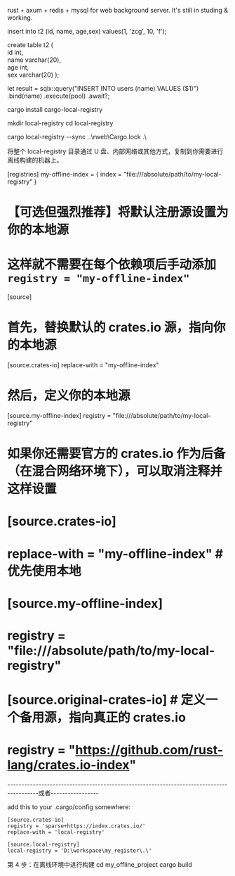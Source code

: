 rust + axum + redis + mysql for web background server.
It's still in studing & working.



insert into t2 (id, name, age,sex) values(1, 'zcg', 10, 'f');




create table t2 (  
 id int,  
 name varchar(20),  
 age int,  
 sex varchar(20)
);


   let result = sqlx::query("INSERT INTO users (name) VALUES ($1)")
        .bind(name)
        .execute(pool)
        .await?;




cargo install cargo-local-registry

mkdir local-registry
cd    local-registry

cargo local-registry --sync ..\rweb\Cargo.lock   .\


将整个 local-registry 目录通过 U 盘、内部网络或其他方式，复制到你需要进行离线构建的机器上。



[registries]
my-offline-index = { index = "file:///absolute/path/to/my-local-registry" }

# 【可选但强烈推荐】将默认注册源设置为你的本地源
# 这样就不需要在每个依赖项后手动添加 `registry = "my-offline-index"`
[source]
# 首先，替换默认的 crates.io 源，指向你的本地源
[source.crates-io]
replace-with = "my-offline-index"

# 然后，定义你的本地源
[source.my-offline-index]
registry = "file:///absolute/path/to/my-local-registry"

# 如果你还需要官方的 crates.io 作为后备（在混合网络环境下），可以取消注释并这样设置
# [source.crates-io]
# replace-with = "my-offline-index" # 优先使用本地
#
# [source.my-offline-index]
# registry = "file:///absolute/path/to/my-local-registry"
#
# [source.original-crates-io] # 定义一个备用源，指向真正的 crates.io
# registry = "https://github.com/rust-lang/crates.io-index"
-----------------------------------------------------------------------------------------或者-----------------

add this to your .cargo/config somewhere:

    [source.crates-io]
    registry = 'sparse+https://index.crates.io/'
    replace-with = 'local-registry'

    [source.local-registry]
    local-registry = 'D:\workspace\my_register\.\'




第 4 步：在离线环境中进行构建
cd my_offline_project
cargo build